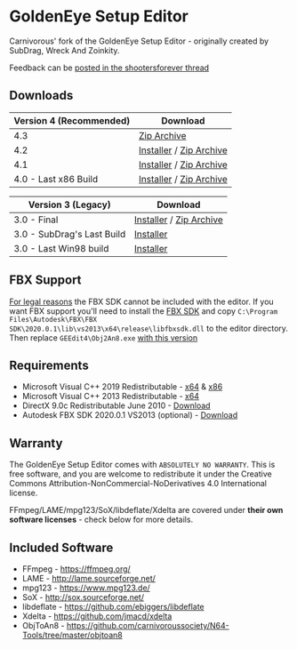 # GoldenEye Setup Editor
Carnivorous' fork of the GoldenEye Setup Editor - originally created by SubDrag, Wreck And Zoinkity.  

Feedback can be [posted in the shootersforever thread](http://www.shootersforever.com/forums_message_boards/viewtopic.php?t=4284)

## Downloads
| Version 4 (Recommended) | Download |
| --------------------------- | ----------- |
| 4.3 | [Zip Archive](https://github.com/carnivoroussociety/GoldEditor/releases/download/4.3/gesetupeditor4.3.0.7z) |
| 4.2 | [Installer](https://github.com/carnivoroussociety/GoldEditor/releases/download/4.2/gesetupeditorinstaller4.2.exe) / [Zip Archive](https://github.com/carnivoroussociety/GoldEditor/releases/download/4.2/gesetupeditor4.2.7z) |
| 4.1 | [Installer](https://github.com/carnivoroussociety/GoldEditor/releases/download/4.1/gesetupeditorinstaller4.1.exe) / [Zip Archive](https://github.com/carnivoroussociety/GoldEditor/releases/download/4.1/gesetupeditor4.1.7z) |
| 4.0 - Last x86 Build | [Installer](https://github.com/carnivoroussociety/GoldEditor/releases/download/4.0/gesetupeditorinstaller4.exe) / [Zip Archive](https://github.com/carnivoroussociety/GoldEditor/releases/download/4.0/gesetupeditor4.7z) |

| Version 3 (Legacy) | Download |
| --------------------------- | ----------- |
| 3.0 - Final | [Installer](https://github.com/carnivoroussociety/GoldEditor/releases/download/3.0/gesetupeditorinstaller3final.exe) / [Zip Archive](https://github.com/carnivoroussociety/GoldEditor/releases/download/3.0/gesetupeditor3final.7z) |
| 3.0 - SubDrag's Last Build | [Installer](https://github.com/carnivoroussociety/GoldEditor/releases/download/Legacy/gesetupeditorinstaller3.exe) |
| 3.0 - Last Win98 build | [Installer](https://github.com/carnivoroussociety/GoldEditor/releases/download/Legacy/gesetupeditorinstaller3win98.exe) |

## FBX Support
[For legal reasons](https://forums.autodesk.com/t5/fbx-forum/fbx-sdk-faq/td-p/4165297) the FBX SDK cannot be included with the editor. If you want FBX support you'll need to install the [FBX SDK](https://web.archive.org/web/20200101042427/https://damassets.autodesk.net/content/dam/autodesk/www/adn/fbx/2020-0-1/fbx202001_fbxsdk_vs2013_win.exe) and copy `C:\Program Files\Autodesk\FBX\FBX SDK\2020.0.1\lib\vs2013\x64\release\libfbxsdk.dll` to the editor directory. Then replace `GEEdit4\Obj2An8.exe` [with this version](https://github.com/carnivoroussociety/N64-Tools/raw/master/objtoan8/bin/x64/Releasev12/ObjToAn8.exe)

## Requirements
* Microsoft Visual C++ 2019 Redistributable - [x64](https://aka.ms/vs/16/release/vc_redist.x64.exe) & [x86](https://aka.ms/vs/16/release/vc_redist.x86.exe)
* Microsoft Visual C++ 2013 Redistributable - [x64](https://www.microsoft.com/en-us/download/details.aspx?id=40784)
* DirectX 9.0c Redistributable June 2010 - [Download](https://www.microsoft.com/en-us/download/details.aspx?id=8109)
* Autodesk FBX SDK 2020.0.1 VS2013 (optional) - [Download](https://web.archive.org/web/20200101042427/https://damassets.autodesk.net/content/dam/autodesk/www/adn/fbx/2020-0-1/fbx202001_fbxsdk_vs2013_win.exe)

## Warranty
The GoldenEye Setup Editor comes with `ABSOLUTELY NO WARRANTY`.
This is free software, and you are welcome to redistribute it under the Creative Commons Attribution-NonCommercial-NoDerivatives 4.0 International license.

FFmpeg/LAME/mpg123/SoX/libdeflate/Xdelta are covered under __their own software licenses__ - check below for more details.

## Included Software
* FFmpeg - https://ffmpeg.org/
* LAME - http://lame.sourceforge.net/
* mpg123 - https://www.mpg123.de/
* SoX - http://sox.sourceforge.net/
* libdeflate - https://github.com/ebiggers/libdeflate
* Xdelta - https://github.com/jmacd/xdelta
* ObjToAn8 - https://github.com/carnivoroussociety/N64-Tools/tree/master/objtoan8
